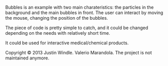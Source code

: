  
Bubbles is an example with two main charateristics: the particles in the background and the main bubbles in front. The user can interact by moving the mouse, changing the position of the bubbles. 
 
The piece of code is pretty simple to catch, and it could be changed depending on the needs with relatively short time.

It could be used for interactive medical/chemical products.

Copyright © 2013 Justin Windle.
Valerio Marandola. The project is not maintained anymore.
